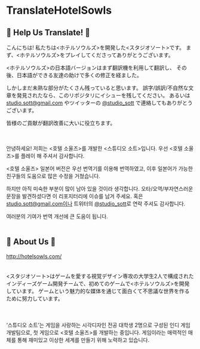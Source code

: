 # TranslateHotelSowls
## 👻 Help Us Translate! 👻

こんにちは! 私たちは<ホテルソウルズ>を開発した<スタジオソート>です。
まず、<ホテルソウルズ>をプレイしてくださってありがとうございます。

<ホテルソウルズ>の日本語バージョンはまず翻訳機を利用して翻訳し、
その後、日本語ができる友達の助けで多くの修正を経ました。

しかしまだ未熟な部分がたくさん残っていると思います。
誤字/誤訳/不自然な文章を発見されたなら、このリポジタリにイシューを残してください。
あるいは studio.sott@gmail.com やツイッターの [@studio_sott](https://twitter.com/studio_sott) で連絡してもありがとうございます。

皆様のご貢献が翻訳改善に大いに役立ちます。
<br><br><br>

안녕하세요! 저희는 <호텔 소울즈>를 개발한 <스튜디오 소트>입니다.
우선 <호텔 소울즈>를 플레이 해 주셔서 감사합니다.

<호텔 소울즈> 일본어 버전은 우선 번역기를 이용해 번역하였고, 
이후 일본어가 가능한 친구들의 도움으로 많은 수정을 거쳤습니다.

하지만 아직 미숙한 부분이 많이 남아 있을 것이라 생각합니다.
오타/오역/부자연스러운 문장을 발견하셨다면 이 리포지터리에 이슈를 남겨 주세요.
혹은 studio.sott@gmail.com이나 트위터의 [@studio_sott](https://twitter.com/studio_sott)로 연락 주셔도 감사합니다.

여러분의 기여가 번역 개선에 큰 도움이 됩니다.
<br><br>



## 👻 About Us 👻

http://hotelsowls.com/
<br><br><br>
<スタジオソート>はゲームを愛する視覚デザイン専攻の大学生2人で構成されたインディーズゲーム開発チームで、初めてのゲームで<ホテルソウルズ>を開発しています。 ゲームという魅力的な媒体を通じて面白くて不思議な世界を作るために努力しています。\
<br><br><br>
‘스튜디오 소트’는 게임을 사랑하는 시각디자인 전공 대학생 2명으로 구성된 인디 게임 개발팀으로, 첫 게임으로 <호텔 소울즈>를 개발하는 중입니다. 게임이라는 매력적인 매체를 통해 재미있고 이상한 세계를 만들기 위해 노력하고 있습니다.

